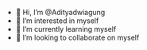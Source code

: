 - 👋 Hi, I’m @Adityadwiagung
- 👀 I’m interested in myself
- 🌱 I’m currently learning myself
- 💞️ I’m looking to collaborate on myself

<!---
Adityadwiagung/Adityadwiagung is a ✨ special ✨ repository because its `README.md` (this file) appears on your GitHub profile.
You can click the Preview link to take a look at your changes.
--->
